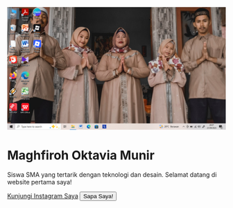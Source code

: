 <!DOCTYPE html>
<html>
<head>
<title>Profil Saya - Maghfiroh</title>
        <link rel="stylesheet" href="style.css">
</head>
<body>
        <div class="kartu-profil">
        <img src= "https://github.com/matchaci0/portofolio_fraa0/blob/63abaff9b5dce1f52bcc771d012eb7acb2b37518/Screenshot%20(2).png" alt="fotoprofil">
        <h1>Maghfiroh Oktavia Munir</h1>
        <p>Siswa SMA yang tertarik dengan teknologi dan desain. Selamat datang di website pertama saya!</p>
        <a href="https://www.instagram.com/_whosfraa4/">Kunjungi Instagram Saya</a>
        <button id="sapaButton">Sapa Saya!</button>
    </div>
  <script src="script.js"></script>
  </body>
  </html>
